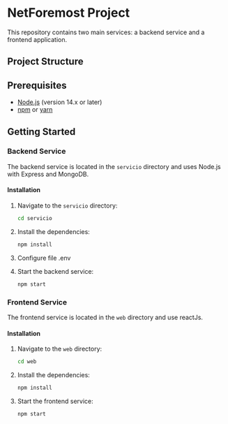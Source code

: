 # NetForemost Project

This repository contains two main services: a backend service and a frontend application.

## Project Structure


## Prerequisites

- [Node.js](https://nodejs.org/) (version 14.x or later)
- [npm](https://www.npmjs.com/) or [yarn](https://yarnpkg.com/)

## Getting Started

### Backend Service

The backend service is located in the `servicio` directory and uses Node.js with Express and MongoDB.

#### Installation

1. Navigate to the `servicio` directory:
    ```bash
    cd servicio

2. Install the dependencies: 
    ```bash
    npm install

3. Configure file .env

4. Start the backend service:
    ```bash
    npm start


### Frontend Service

The frontend service is located in the `web` directory and use reactJs.

#### Installation

1. Navigate to the `web` directory:
    ```bash
    cd web

2. Install the dependencies: 
    ```bash
    npm install

4. Start the frontend service:
    ```bash
    npm start
